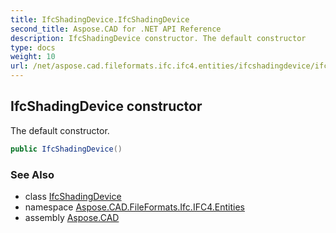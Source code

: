 ```yaml
---
title: IfcShadingDevice.IfcShadingDevice
second_title: Aspose.CAD for .NET API Reference
description: IfcShadingDevice constructor. The default constructor
type: docs
weight: 10
url: /net/aspose.cad.fileformats.ifc.ifc4.entities/ifcshadingdevice/ifcshadingdevice/
---
```

## IfcShadingDevice constructor

The default constructor.

```csharp
public IfcShadingDevice()
```

### See Also

* class [IfcShadingDevice](../)
* namespace [Aspose.CAD.FileFormats.Ifc.IFC4.Entities](../../ifcshadingdevice/)
* assembly [Aspose.CAD](../../../)


